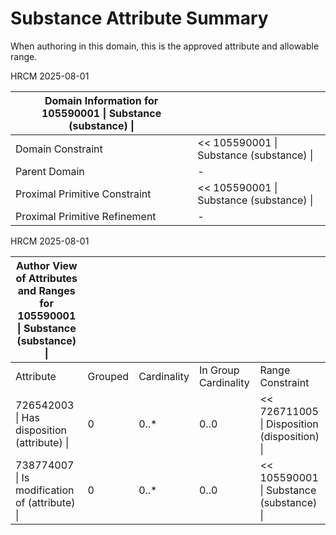 # Substance Attribute Summary

When authoring in this domain, this is the approved attribute and allowable range.

  

HRCM 2025-08-01 

  

| Domain Information for 105590001 \| Substance (substance) \| |   |
|---|---|
| Domain Constraint | << 105590001 \| Substance (substance) \| |
| Parent Domain | - |
| Proximal Primitive Constraint | << 105590001 \| Substance (substance) \| |
| Proximal Primitive Refinement | - |

  

  

HRCM 2025-08-01 

  

| Author View of Attributes and Ranges for 105590001 \| Substance (substance) \| |   |   |   |   |
|---|---|---|---|---|
| Attribute | Grouped | Cardinality | In Group Cardinality | Range Constraint |
| 726542003 \| Has disposition (attribute) \| | 0 | 0..* | 0..0 | << 726711005 \| Disposition (disposition) \| |
| 738774007 \| Is modification of (attribute) \| | 0 | 0..* | 0..0 | << 105590001 \| Substance (substance) \| |

